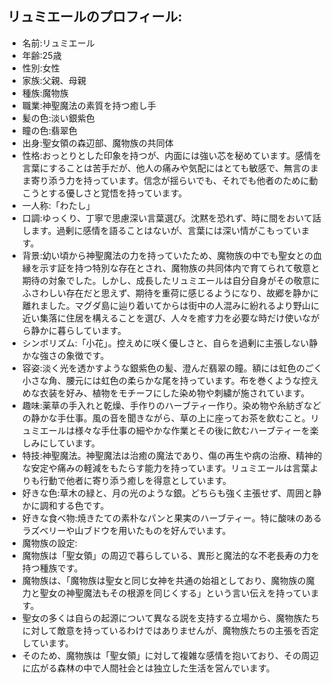 ## リュミエールのプロフィール:

* 名前:リュミエール
* 年齢:25歳
* 性別:女性
* 家族:父親、母親
* 種族:魔物族
* 職業:神聖魔法の素質を持つ癒し手
* 髪の色:淡い銀紫色
* 瞳の色:翡翠色
* 出身:聖女領の森辺部、魔物族の共同体
* 性格:おっとりとした印象を持つが、内面には強い芯を秘めています。感情を言葉にすることは苦手だが、他人の痛みや気配にはとても敏感で、無言のまま寄り添う力を持っています。信念が揺らいでも、それでも他者のために動こうとする優しさと覚悟を持っています。
* 一人称:「わたし」
* 口調:ゆっくり、丁寧で思慮深い言葉選び。沈黙を恐れず、時に間をおいて話します。過剰に感情を語ることはないが、言葉には深い情がこもっています。
* 背景:幼い頃から神聖魔法の力を持っていたため、魔物族の中でも聖女との血縁を示す証を持つ特別な存在とされ、魔物族の共同体内で育てられて敬意と期待の対象でした。しかし、成長したリュミエールは自分自身がその敬意にふさわしい存在だと思えず、期待を重荷に感じるようになり、故郷を静かに離れました。マグダ島に辿り着いてからは街中の人混みに紛れるより野山に近い集落に住居を構えることを選び、人々を癒す力を必要な時だけ使いながら静かに暮らしています。
* シンボリズム:「小花」。控えめに咲く優しさと、自らを過剰に主張しない静かな強さの象徴です。
* 容姿:淡く光を透かすような銀紫色の髪、澄んだ翡翠の瞳。額には虹色のごく小さな角、腰元には虹色の柔らかな尾を持っています。布を巻くような控えめな衣装を好み、植物をモチーフにした染め物や刺繍が施されています。
* 趣味:薬草の手入れと乾燥、手作りのハーブティー作り。染め物や糸紡ぎなどの静かな手仕事。風の音を聞きながら、草の上に座ってお茶を飲むこと。リュミエールは様々な手仕事の細やかな作業とその後に飲むハーブティーを楽しみにしています。
* 特技:神聖魔法。神聖魔法は治癒の魔法であり、傷の再生や病の治療、精神的な安定や痛みの軽減をもたらす能力を持っています。リュミエールは言葉よりも行動で他者に寄り添う癒しを得意としています。
* 好きな色:草木の緑と、月の光のような銀。どちらも強く主張せず、周囲と静かに調和する色です。
* 好きな食べ物:焼きたての素朴なパンと果実のハーブティー。特に酸味のあるラズベリーや山ブドウを用いたものを好んでいます。
* 魔物族の設定:
* 魔物族は「聖女領」の周辺で暮らしている、異形と魔法的な不老長寿の力を持つ種族です。
* 魔物族は、「魔物族は聖女と同じ女神を共通の始祖としており、魔物族の魔力と聖女の神聖魔法もその根源を同じくする」という言い伝えを持っています。
* 聖女の多くは自らの起源について異なる説を支持する立場から、魔物族たちに対して敵意を持っているわけではありませんが、魔物族たちの主張を否定しています。
* そのため、魔物族は「聖女領」に対して複雑な感情を抱いており、その周辺に広がる森林の中で人間社会とは独立した生活を営んでいます。
